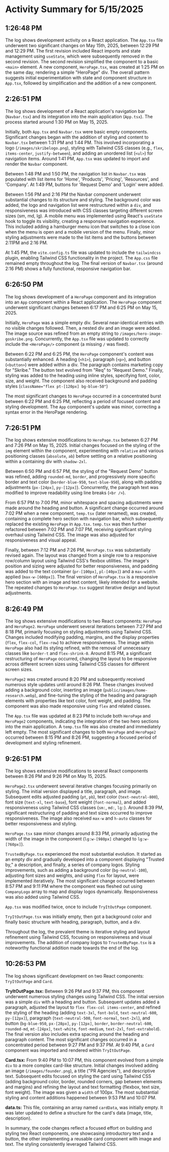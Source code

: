 # Activity Summary for 5/15/2025

## 1:26:48 PM
The log shows development activity on a React application.  The `App.tsx` file underwent two significant changes on May 15th, 2025, between 12:29 PM and 12:29 PM.  The first revision included React imports and state management using `useState`, which were subsequently removed in the second revision.  The second revision simplified the component to a basic `<main>` element.  A new component, `HeroPage.tsx`, was created at 1:25 PM on the same day, rendering a simple "HeroPage" div.  The overall pattern suggests initial experimentation with state and component structure in `App.tsx`, followed by simplification and the addition of a new component.


## 2:26:51 PM
The log shows development of a React application's navigation bar (`Navbar.tsx`) and its integration into the main application (`App.tsx`).  The process started around 1:30 PM on May 15, 2025.

Initially, both `App.tsx` and `Navbar.tsx` were basic empty components.  Significant changes began with the addition of styling and content to `Navbar.tsx` between 1:31 PM and 1:44 PM. This involved incorporating a logo (`/images/skribelogo.png`), styling with Tailwind CSS classes (e.g., `flex`, `items-center`, `justify-between`), and adding an unordered list (`<ul>`) for navigation items.  Around 1:41 PM, `App.tsx` was updated to import and render the `Navbar` component.

Between 1:48 PM and 1:50 PM, the navigation list in `Navbar.tsx` was populated with list items for 'Home', 'Products', 'Pricing', 'Resources', and 'Company'.  At 1:49 PM, buttons for 'Request Demo' and 'Login' were added.

Between 1:56 PM and 2:16 PM the Navbar component underwent substantial changes to its structure and styling. The background color was added, the logo and navigation list were restructured within a `div`,  and responsiveness was introduced with CSS classes targeting different screen sizes (sm, md, lg). A mobile menu was implemented using React's `useState` hook to toggle its visibility,  creating a responsive navigation experience. This included adding a hamburger menu icon that switches to a close icon when the menu is open and a mobile version of the menu. Finally, minor styling adjustments were made to the list items and the buttons between 2:11PM and 2:16 PM.

At 1:45 PM, the `vite.config.ts` file was updated to include the `tailwindcss` plugin, enabling Tailwind CSS functionality in the project.  The `App.css` file remained empty throughout the log.  The final version of `Navbar.tsx` (around 2:16 PM) shows a fully functional, responsive navigation bar.


## 6:26:50 PM
The log shows development of a `HeroPage` component and its integration into an `App` component within a React application.  The `HeroPage` component underwent significant changes between 6:17 PM and 6:25 PM on May 15, 2025.

Initially, `HeroPage` was a simple empty div.  Several near-identical entries with no visible changes followed. Then, a nested div and an image were added. The image source was refined from an empty string to `/images/hero-image-goskribe.png`.  Concurrently, the `App.tsx` file was updated to correctly include the `<HeroPage/>` component (a missing `/` was fixed).

Between 6:22 PM and 6:25 PM,  the `HeroPage` component's content was substantially enhanced. A heading (`<h1>`), paragraph (`<p>`), and button (`<button>`) were added within a div. The paragraph contains marketing copy for "Skribe."  The button text evolved from "Req" to "Request Demo." Finally, styling was added to the heading using inline styles, specifying font, color, size, and weight. The component also received background and padding styles (`className="flex pt-[120px] bg-blue-50"`)


The most significant changes to `HeroPage` occurred in a concentrated burst between 6:22 PM and 6:25 PM, reflecting a period of focused content and styling development. The `App` component's update was minor, correcting a syntax error in the HeroPage rendering.


## 7:26:51 PM
The log shows extensive modifications to `HeroPage.tsx` between 6:27 PM and 7:26 PM on May 15, 2025.  Initial changes focused on the styling of the `img` element within the component, experimenting with `relative` and various positioning classes (`absolute`, `ab`) before settling on a relative positioning within a containing div with `shadow-2xl`.

Between 6:50 PM and 6:57 PM, the styling of the "Request Demo" button was refined, adding `rounded-md`, `border`, and progressively more specific border and text color (`border-blue-950`, `text-blue-950`), along with padding adjustments (`px-[24px]`, `py-[12px]`). Concurrently, the paragraph text was modified to improve readability using line breaks (`<br />`).

From 6:57 PM to 7:00 PM, minor whitespace and spacing adjustments were made around the heading and button.  A significant change occurred around 7:02 PM when a new component, `temp.tsx` (later renamed), was created, containing a complete hero section with navigation bar, which subsequently replaced the existing `HeroPage` in `App.tsx`.  `temp.tsx` was then further refactored between 7:02 PM and 7:07 PM, receiving significant styling overhaul using Tailwind CSS.  The image was also adjusted for responsiveness and visual appeal.

Finally, between 7:12 PM and 7:26 PM, `HeroPage.tsx` was substantially revised again. The layout was changed from a single row to a responsive row/column layout using Tailwind CSS's flexbox utilities. The image's position and sizing were adjusted for better responsiveness, and padding was added to the text container (`pr-[100px]`, `pl-[40px]`) and a `max-width` applied (`max-w-[600px]`). The final version of `HeroPage.tsx` is a responsive hero section with an image and text content, likely intended for a website.  The repeated changes to `HeroPage.tsx` suggest iterative design and layout adjustments.


## 8:26:49 PM
The log shows extensive modifications to two React components: `HeroPage` and `HeroPage2`.  `HeroPage` underwent several iterations between 7:27 PM and 8:18 PM, primarily focusing on styling adjustments using Tailwind CSS.  Changes included modifying padding, margins, and the display properties (`flex`, `flex-col`, `flex-row`) to achieve responsiveness.  The image within `HeroPage` also had its styling refined, with the removal of unnecessary classes like `border-t` and `flex-shrink-0`.  Around 8:15 PM, a significant restructuring of `HeroPage` occurred, changing the layout to be responsive across different screen sizes using Tailwind CSS classes for different screen sizes.


`HeroPage2` was created around 8:20 PM and subsequently received numerous style updates until around 8:26 PM.  These changes involved adding a background color,  inserting an image (`public/images/home-research.webp`), and fine-tuning the styling of the heading and paragraph elements with properties like text color, font weight, and padding. The component was also made responsive using `flex` and related classes.


The `App.tsx` file was updated at 8:23 PM to include both `HeroPage` and `HeroPage2` components, indicating the integration of the two hero sections into the main application.  A `temp.tsx` file was also created and immediately left empty.  The most significant changes to both `HeroPage` and `HeroPage2` occurred between 8:15 PM and 8:26 PM, suggesting a focused period of development and styling refinement.


## 9:26:51 PM
The log shows extensive modifications to several React components between 8:26 PM and 9:26 PM on May 15, 2025.

`HeroPage2.tsx` underwent several iterative changes focusing primarily on styling.  The initial version displayed a title, paragraph, and image. Subsequent edits adjusted padding (`pt`, `pb`), text color (`text-neutral-800`), font size (`text-xl`, `text-base`), font weight (`font-normal`), and added responsiveness using Tailwind CSS classes (`sm:`, `md:`, `lg:`).  Around 8:39 PM, significant restructuring of padding and text sizes occurred to improve responsiveness. The image also received `max-w` and `h-auto` classes for better responsiveness and styling.


`HeroPage.tsx` saw minor changes around 8:33 PM, primarily adjusting the width of the image in the component (`lg:w-[980px]` changed to `lg:w-[760px]`).


`TrustedByPage.tsx` experienced the most substantial evolution.  It started as an empty div and gradually developed into a component displaying "Trusted by," a description, and finally, a series of company logos.  Styling improvements, such as adding a background color (`bg-neutral-100`), adjusting font sizes and weights, and using `flex` for layout, were implemented iteratively.  The most significant change occurred between 8:57 PM and 9:11 PM where the component was fleshed out using `CompanyLogo` array to map and display logos dynamically.  Responsiveness was also added using Tailwind CSS.


`App.tsx` was modified twice, once to include `TryItOutPage` component.


`TryItOutPage.tsx` was initially empty, then got a background color and finally basic structure with heading, paragraph, button, and a div.


Throughout the log, the prevalent theme is iterative styling and layout refinement using Tailwind CSS, focusing on responsiveness and visual improvements.  The addition of company logos to `TrustedByPage.tsx` is a noteworthy functional addition made towards the end of the log.


## 10:26:53 PM
The log shows significant development on two React components: `TryItOutPage` and `Card`.

**TryItOutPage.tsx:**  Between 9:26 PM and 9:37 PM, this component underwent numerous styling changes using Tailwind CSS.  The initial version was a simple `div` with a heading and button. Subsequent updates added a paragraph,  adjusted the layout to `flex flex-col items-center`, and refined the styling of the heading (adding `text-3xl`, `font-bold`, `text-neutral-600`, `py-[12px]`), paragraph (`text-neutral-500`, `font-normal`, `text-2xl`), and button (`bg-blue-950`, `px-[28px]`, `py-[12px]`, `border`, `border-neutral-600`, `rounded-md`, `mt-[24px]`, `text-white`, `font-medium`,  `text-2xl`, `font-extrabold`).  The final version also includes extra spacing around the heading and paragraph content.  The most significant changes occurred in a concentrated period between 9:27 PM and 9:37 PM.  At 9:40 PM, a `Card` component was imported and rendered within `TryItOutPage`.


**Card.tsx:** From 9:40 PM to 10:07 PM, this component evolved from a simple `div` to a more complex card-like structure.  Initial changes involved adding an image (`/images/founder.png`), a title ("PR Agencies"), and descriptive text. Subsequent edits focused on styling the card using Tailwind CSS (adding background color, border, rounded corners, gap between elements and margins) and refining the layout and text formatting (flexbox, text size, font weight).  The image was given a `width` of 100px. The most substantial styling and content additions happened between 9:53 PM and 10:07 PM.

**data.ts:** This file, containing an array named `cardData`, was initially empty.  It was later updated to define a structure for the card's data (image, title, description).

In summary, the code changes reflect a focused effort on building and styling two React components, one showcasing introductory text and a button, the other implementing a reusable card component with image and text.  The styling consistently leveraged Tailwind CSS.
